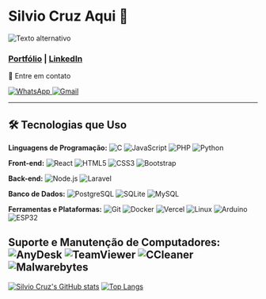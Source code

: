 # Silvio Cruz Aqui 👋  
![Texto alternativo](https://i.gifer.com/3AyY.gif)


### [Portfólio](https://portifolio-silvio-cruz.vercel.app/) | [LinkedIn](https://www.linkedin.com/in/silvio-cruz-933234280/)

<p align="left">💌 Entre em contato </p>

<a href="https://wa.me/554198834032">
  <img src="https://img.shields.io/badge/-WhatsApp-25d366?style=flat-square&labelColor=25d366&logo=whatsapp&logoColor=white" alt="WhatsApp"/>
</a>
<a href="mailto:silviocruz0508@gmail.com">
  <img src="https://img.shields.io/badge/-Gmail-D14836?style=flat-square&logo=gmail&logoColor=white" alt="Gmail"/>
</a>

---

## 🛠️ Tecnologias que Uso

**Linguagens de Programação:**
![C](https://img.shields.io/badge/-C-A8B9CC?style=flat-square&logo=c&logoColor=black)
![JavaScript](https://img.shields.io/badge/-JavaScript-F7DF1E?style=flat-square&logo=javascript&logoColor=black)
![PHP](https://img.shields.io/badge/-PHP-777BB4?style=flat-square&logo=php&logoColor=white)
![Python](https://img.shields.io/badge/-Python-3776AB?style=flat-square&logo=python&logoColor=white)



**Front-end:**
![React](https://img.shields.io/badge/-React-61DAFB?style=flat-square&logo=react&logoColor=black)
![HTML5](https://img.shields.io/badge/-HTML5-E34F26?style=flat-square&logo=html5&logoColor=white)
![CSS3](https://img.shields.io/badge/-CSS3-1572B6?style=flat-square&logo=css3&logoColor=white)
![Bootstrap](https://img.shields.io/badge/-Bootstrap-563D7C?style=flat-square&logo=bootstrap&logoColor=white)

**Back-end:**
![Node.js](https://img.shields.io/badge/-Node.js-339933?style=flat-square&logo=nodedotjs&logoColor=white)
![Laravel](https://img.shields.io/badge/-Laravel-FF2D20?style=flat-square&logo=laravel&logoColor=white)

**Banco de Dados:**
![PostgreSQL](https://img.shields.io/badge/-PostgreSQL-336791?style=flat-square&logo=postgresql&logoColor=white)
![SQLite](https://img.shields.io/badge/-SQLite-003B57?style=flat-square&logo=sqlite&logoColor=white)
![MySQL](https://img.shields.io/badge/-MySQL-4479A1?style=flat-square&logo=mysql&logoColor=white)

**Ferramentas e Plataformas:**
![Git](https://img.shields.io/badge/-Git-F05032?style=flat-square&logo=git&logoColor=white)
![Docker](https://img.shields.io/badge/-Docker-2496ED?style=flat-square&logo=docker&logoColor=white)
![Vercel](https://img.shields.io/badge/-Vercel-000000?style=flat-square&logo=vercel&logoColor=white)
![Linux](https://img.shields.io/badge/-Linux-FCC624?style=flat-square&logo=linux&logoColor=black)
![Arduino](https://img.shields.io/badge/-Arduino-3776AB?style=flat-square&logo=Arduino&logoColor=white)
![ESP32](https://img.shields.io/badge/-ESP32-CC342D?style=flat-square&logo=ESP32&logoColor=white)


**Suporte e Manutenção de Computadores:**
![AnyDesk](https://img.shields.io/badge/-AnyDesk-0078D6?style=flat-square&logo=anydesk&logoColor=white)
![TeamViewer](https://img.shields.io/badge/-TeamViewer-0A84FF?style=flat-square&logo=teamviewer&logoColor=white)
![CCleaner](https://img.shields.io/badge/-CCleaner-2C2E5D?style=flat-square&logo=ccleaner&logoColor=white)
![Malwarebytes](https://img.shields.io/badge/-Malwarebytes-000000?style=flat-square&logo=malwarebytes&logoColor=white)
---

<p>

  [![Silvio Cruz's GitHub stats](https://github-readme-stats.vercel.app/api?username=SilvioCruzDeveloper&show_icons=true&theme=radical&hide=html,css)](https://github.com/SilvioCruzDeveloper) [![Top Langs](https://github-readme-stats.vercel.app/api/top-langs/?username=SilvioCruzDeveloper&layout=donut&theme=dark)](https://github.com/SilvioCruzDeveloper)


</p>


